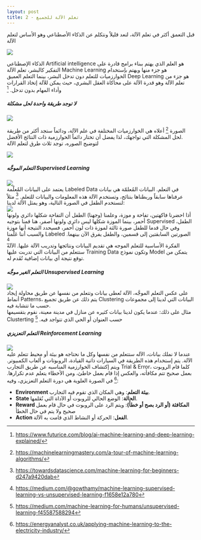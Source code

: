 ```yaml
---
layout: post
title: تعلم الآلة للجميع - 2
---
```


قبل التعمق أكثر في تعلم الآلة، لنعد قليلاً ونتكلم عن الذكاء الأصطناعي وهو الأساس لتعلم الآلة



![](https://alioh.github.io/images/2019-2-10/1.png)  



الذكاء الإصطناعي Artificial intelligence هو العلم الذي يهتم ببناء برامج قادرة على التفكير كالبشر، تعلم الآلة Machine Learning هو جزء منها ويهتم بإستخدام الخوارزميات للتعلم دون تدخل البشر، بينما التعلم العميق Deep Learning هو جزء من تعلم الآلة وهو قدرة الآلة على محاكاة العقل البشري، حيث يمكن للآلة إتخاذ القرارات وأداء المهام بدون تدخل.  [^1]



##### لا توجد طريقة واحدة لحل مشكلة  



![](https://alioh.github.io/images/2019-2-10/2.png)  

الصورة [^2] أعلاه هي الخوارزميات المختلفة في علم الآلة، ودائماً ستجد أكثر من طريقة لحل المشكلة التي تواجهك، لذا يفضل أن تختار دائماً الخوارزمية ذات النتائج الأفضل.  
لتوضيح الصوره، توجد ثلاث طرق لتعلم الآلة  



![](https://alioh.github.io/images/2019-2-10/3.jpeg)  



##### التعلم الموجَّه Supervised Learning  
![](https://alioh.github.io/images/2019-2-10/4.png)  
يعتمد على البيانات المٌعلْمة Labeled Data في التعلم. البيانات المُعلمّة هي بيانات عرفناها سابقاً وربطناها بنتائج، وتستخدم الآلة هذه المعلومات والبيانات للتعلم. [^3] 
مثلاً لنستخدم الطفل في الصورة التالية، وهو يمثل الآلة لدينا:  
![](https://alioh.github.io/images/2019-2-10/6.png)  
أذا احضرنا فاكهتين، تفاحة و موزة، وعلمنا (وجهنا) الطفل أن التفاحة شكلها دائري ولونها أحمر، بينما الموزة شكلها ليس دائري ولونها أصفر، هنا قمنا بتوجيه Supervised الطفل، وفي حال قدما للطفل صورة ثالثة لموزة ذات لون أحمر، فسيحدد النتيجة أنها موزة والسبب أننا عَلْمنا Labeled الصورتين السابقتين إلى قسمين، والطفل يفرق الآن بينهما. [^4]  
الفكرة الأساسية للتعلم الموجه هي تقديم البيانات ونتائجها وتدريب الآلة عليها. الآلة ستتعلم من البيانات التي تدربت عليها Training Data وتكون نموذج Model يتمكن من توقع نتيجة أي بيانات إضافية تُقَدم له.  



##### التعلم الغير موجَّه Unsupervised Learning  
![](https://alioh.github.io/images/2019-2-10/5.png)  
على عكس التعلم الموجَّه، الآلة تُعطى بيانات وتتعلم من نفسها عن طريق محاولة إيجاد أنماط Patterns، يتم ذلك عن طريق تجميع Clustering البيانات التي لدينا إلى مجموعات حسب ما تتشابة فيه.  
مثال على ذلك: عندما يكون لدينا بيانات كثيره عن منازل في مدينة معينة، نقوم بتقسيمها Clusterting حسب العنوان أو الحي الذي تتواجد فيه.  [^5]



##### التعلم التعزيزي Reinforcement Learning  
![](https://alioh.github.io/images/2019-2-10/7.jpg)  
عندما لا نملك بيانات، الآله ستتعلم من نفسها وكل ما نحتاجه هو بيئة أو محيط تتعلم عليه الآلة. يتم إستخدام هذه الطريقة في السيارات ذاتية القيادة، الروبوتات و ألعاب الكمبيوتر. ويتم إكتشاف الخوارزمية المناسبه عن طريق التجارب Trial & Error، كلما قام الروبوت بعمل صحيح تتم مكافأته، والعكس إذا قام بعمل خاطئ، ومن الأخطاء يتعلم عدم تكرارها.  [^6]
في الصورة العلوية هي دورة التعلم التعزيزي، وفيه:
* **Environment بيئة التعلم**: وهي المكان الذي تقوم فيه التجارب.
* **State الحالة**: الوضع الحالي للروبوت أو الآداة التي نُعَلمها.
* **Reward المكافئة (أو الرد بصح أو خطأ)**: ويتم الرد على الروبوت في حال قام بعمل صحيح ولا يتم في حال الخطأ
* **Action الفعل**: الحركة أو النشاط الذي قامت به الآلة.


[^1]: <https://www.futurice.com/blog/ai-machine-learning-and-deep-learning-explained/>
[^2]: <https://machinelearningmastery.com/a-tour-of-machine-learning-algorithms/>
[^3]: <https://towardsdatascience.com/machine-learning-for-beginners-d247a9420dab>
[^4]: <https://medium.com/@gowthamy/machine-learning-supervised-learning-vs-unsupervised-learning-f1658e12a780>
[^5]: <https://medium.com/machine-learning-for-humans/unsupervised-learning-f45587588294>
[^6]: <https://energyanalyst.co.uk/applying-machine-learning-to-the-electricity-industry/>
